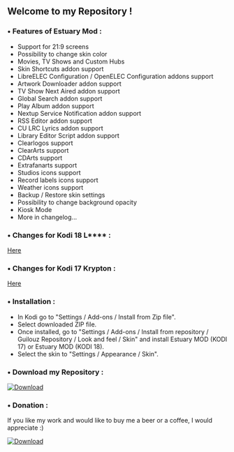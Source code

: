 ## Welcome to my Repository !


### • Features of Estuary Mod :

- Support for 21:9 screens
- Possibility to change skin color
- Movies, TV Shows and Custom Hubs
- Skin Shortcuts addon support
- LibreELEC Configuration / OpenELEC Configuration addons support
- Artwork Downloader addon support
- TV Show Next Aired addon support
- Global Search addon support
- Play Album addon support
- Nextup Service Notification addon support
- RSS Editor addon support
- CU LRC Lyrics addon support
- Library Editor Script addon support
- Clearlogos support
- ClearArts support
- CDArts support
- Extrafanarts support
- Studios icons support
- Record labels icons support
- Weather icons support
- Backup / Restore skin settings
- Possibility to change background opacity
- Kiosk Mode
- More in changelog...


### • Changes for Kodi 18 L**** :

[Here](https://raw.githubusercontent.com/Guilouz/repository.guilouz/master/skin.estuary.mod.kodi18/changelog.txt)


### • Changes for Kodi 17 Krypton :

[Here](https://raw.githubusercontent.com/Guilouz/repository.guilouz/master/skin.estuary.mod.kodi/changelog.txt)


### • Installation :

- In Kodi go to "Settings / Add-ons / Install from Zip file".
- Select downloaded ZIP file.
- Once installed, go to "Settings / Add-ons / Install from repository / Guilouz Repository / Look and feel / Skin" and install Estuary MOD (KODI 17) or Estuary MOD (KODI 18).
- Select the skin to "Settings / Appearance / Skin".

### • Download my Repository :

[ ![Download](http://i.imgur.com/L5Bov8X.png) ](https://github.com/Guilouz/repository.guilouz/raw/master/_repo/repository.guilouz/repository.guilouz-1.0.3.zip)

### • Donation :

If you like my work and would like to buy me a beer or a coffee, I would appreciate :)

[ ![Download](http://i.imgur.com/XRmqzTX.png) ](https://pledgie.com/campaigns/29797)